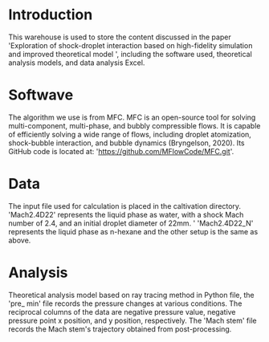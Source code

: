 # Introduction
This warehouse is used to store the content discussed in the paper 'Exploration of shock-droplet interaction based on high-fidelity simulation and improved theoretical model
', including the software used, theoretical analysis models, and data analysis Excel.

# Softwave
The algorithm we use is from MFC. MFC is an open-source tool for solving multi-component, multi-phase, and bubbly compressible flows. It is capable of efficiently solving a wide range of flows, including droplet atomization, shock-bubble interaction, and bubble dynamics (Bryngelson, 2020). Its GitHub code is located at: 'https://github.com/MFlowCode/MFC.git'.

# Data
The input file used for calculation is placed in the caltivation directory. 'Mach2.4D22' represents the liquid phase as water, with a shock Mach number of 2.4, and an initial droplet diameter of 22mm. '
'Mach2.4D22_N' represents the liquid phase as n-hexane and the other setup is the same as above.

# Analysis
Theoretical analysis model based on ray tracing method in Python file, the 'pre_ min' file records the pressure changes at various conditions. The reciprocal columns of the data are negative pressure value, negative pressure point x position, and y position, respectively. The 'Mach stem' file records the Mach stem's trajectory obtained from post-processing.

